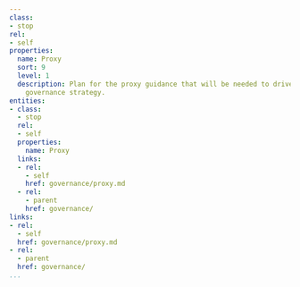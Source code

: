 ```yaml
---
class:
- stop
rel:
- self
properties:
  name: Proxy
  sort: 9
  level: 1
  description: Plan for the proxy guidance that will be needed to drive a wider service
    governance strategy.
entities:
- class:
  - stop
  rel:
  - self
  properties:
    name: Proxy
  links:
  - rel:
    - self
    href: governance/proxy.md
  - rel:
    - parent
    href: governance/
links:
- rel:
  - self
  href: governance/proxy.md
- rel:
  - parent
  href: governance/
...
```

